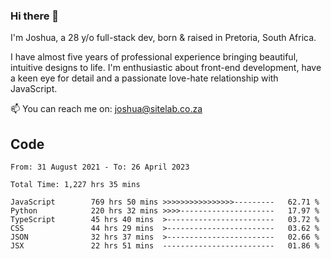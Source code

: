 ### Hi there 👋

I'm Joshua, a 28 y/o full-stack dev, born & raised in Pretoria, South Africa. 

I have almost five years of professional experience bringing beautiful, intuitive designs to life. I'm enthusiastic about front-end development, have a keen eye for detail and a passionate love-hate relationship with JavaScript.

📫 You can reach me on: joshua@sitelab.co.za

## **Code**

<!--START_SECTION:waka-->

```text
From: 31 August 2021 - To: 26 April 2023

Total Time: 1,227 hrs 35 mins

JavaScript        769 hrs 50 mins >>>>>>>>>>>>>>>>---------   62.71 %
Python            220 hrs 32 mins >>>>---------------------   17.97 %
TypeScript        45 hrs 40 mins  >------------------------   03.72 %
CSS               44 hrs 29 mins  >------------------------   03.62 %
JSON              32 hrs 37 mins  >------------------------   02.66 %
JSX               22 hrs 51 mins  -------------------------   01.86 %
```

<!--END_SECTION:waka-->
